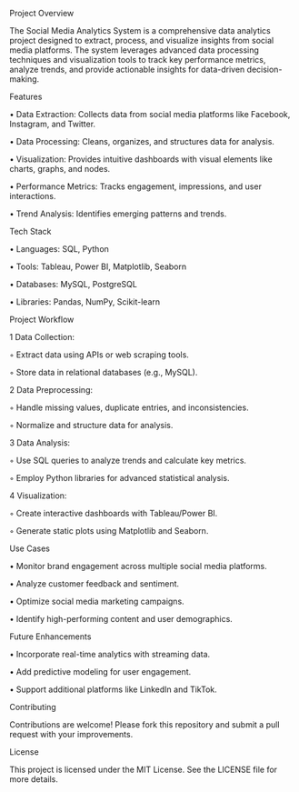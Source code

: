 Project Overview

The Social Media Analytics System is a comprehensive data analytics project designed to extract, process, and visualize insights from social media platforms. The system leverages advanced data processing techniques and visualization tools to track key performance metrics, analyze trends, and provide actionable insights for data-driven decision-making.

Features

  •	Data Extraction: Collects data from social media platforms like Facebook, Instagram, and Twitter.

 •	Data Processing: Cleans, organizes, and structures data for analysis.

 •	Visualization: Provides intuitive dashboards with visual elements like charts, graphs, and nodes.

 •	Performance Metrics: Tracks engagement, impressions, and user interactions.

 •	Trend Analysis: Identifies emerging patterns and trends.

Tech Stack

  •	Languages: SQL, Python

  •	Tools: Tableau, Power BI, Matplotlib, Seaborn

  •	Databases: MySQL, PostgreSQL

  •	Libraries: Pandas, NumPy, Scikit-learn

Project Workflow

 1  	Data Collection:
	 
  ◦	Extract data using APIs or web scraping tools.
	
  ◦	Store data in relational databases (e.g., MySQL).
	
 2	Data Preprocessing:

 ◦	Handle missing values, duplicate entries, and inconsistencies.
	
 ◦	Normalize and structure data for analysis.
	
 3	Data Analysis:

 ◦	Use SQL queries to analyze trends and calculate key metrics.

 ◦	Employ Python libraries for advanced statistical analysis.

 4	Visualization:

 ◦	Create interactive dashboards with Tableau/Power BI.

 ◦	Generate static plots using Matplotlib and Seaborn.

Use Cases
	
 •	Monitor brand engagement across multiple social media platforms.

 •	Analyze customer feedback and sentiment.

 •	Optimize social media marketing campaigns.

 •	Identify high-performing content and user demographics.

Future Enhancements
	
  •	Incorporate real-time analytics with streaming data.

 •	Add predictive modeling for user engagement.

 •	Support additional platforms like LinkedIn and TikTok.

Contributing

Contributions are welcome! Please fork this repository and submit a pull request with your improvements.

License

This project is licensed under the MIT License. See the LICENSE file for more details.

